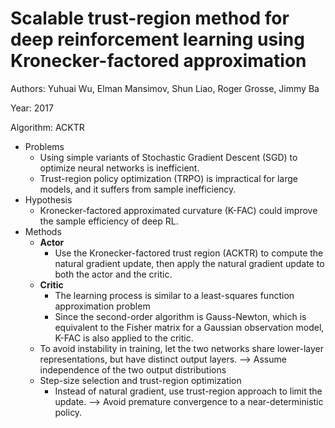 # Scalable trust-region method for deep reinforcement learning using Kronecker-factored approximation

Authors: Yuhuai Wu, Elman Mansimov, Shun Liao, Roger Grosse, Jimmy Ba

Year: 2017

Algorithm: ACKTR

- Problems
  - Using simple variants of Stochastic Gradient Descent (SGD) to optimize neural networks is inefficient.
  - Trust-region policy optimization (TRPO) is impractical for large models, and it suffers from sample inefficiency.
- Hypothesis
  - Kronecker-factored approximated curvature (K-FAC) could improve the sample efficiency of deep RL.
- Methods
  - **Actor** 
    - Use the Kronecker-factored trust region (ACKTR) to compute the natural gradient update, then apply the natural gradient update to both the actor and the critic.
  - **Critic** 
    - The learning process is similar to a least-squares function approximation problem
    - Since the second-order algorithm is Gauss-Newton, which is equivalent to the Fisher matrix for a Gaussian observation model, K-FAC is also applied to the critic.
  - To avoid instability in training, let the two networks share lower-layer representations, but have distinct output layers. --> Assume independence of the two output distributions
  - Step-size selection and trust-region optimization
    - Instead of natural gradient, use trust-region approach to limit the update. --> Avoid premature convergence to a near-deterministic policy.

